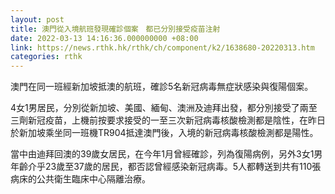 ```yaml
---
layout: post
title: 澳門從入境航班發現確診個案　都已分別接受疫苗注射
date: 2022-03-13 14:16:36.000000000 +08:00
link: https://news.rthk.hk/rthk/ch/component/k2/1638680-20220313.htm
categories: rthk
---
```


澳門在同一班經新加坡抵澳的航班，確診5名新冠病毒無症狀感染與復陽個案。

4女1男居民，分別從新加坡、美國、緬甸、澳洲及迪拜出發，都分別接受了兩至三劑新冠疫苗，上機前按要求接受的一至三次新冠病毒核酸檢測都是陰性，在昨日於新加坡乘坐同一班機TR904抵達澳門後，入境的新冠病毒核酸檢測都是陽性。

當中由迪拜回澳的39歲女居民，在今年1月曾經確診，列為復陽病例，另外3女1男年齡介乎23歲至37歲的居民，都否認曾經感染新冠病毒。5人都轉送到共有110張病床的公共衛生臨床中心隔離治療。
